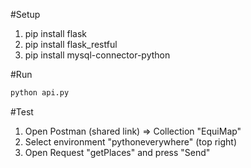 #Setup

1. pip install flask
1. pip install flask_restful
1. pip install mysql-connector-python

#Run

```python
python api.py
```

#Test

1. Open Postman (shared link) => Collection "EquiMap"
1. Select environment "pythoneverywhere" (top right)
1. Open Request "getPlaces" and press "Send"
